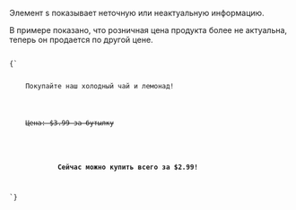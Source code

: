<p>
	Элемент <LE>s</LE> показывает неточную или неактуальную информацию.
</p>

<ExampleBox>

В примере показано, что розничная цена продукта более не актуальна, теперь он продается по другой цене.

<Code>
{`
<p>
	Покупайте наш холодный чай и лемонад!
</p>
<p>
	<s>Цена: $3.99 за бутылку</s>
</p>
<p>
	<strong>
			Сейчас можно купить всего за $2.99!
	</strong>
</p>
`}
</Code>

</ExampleBox>




